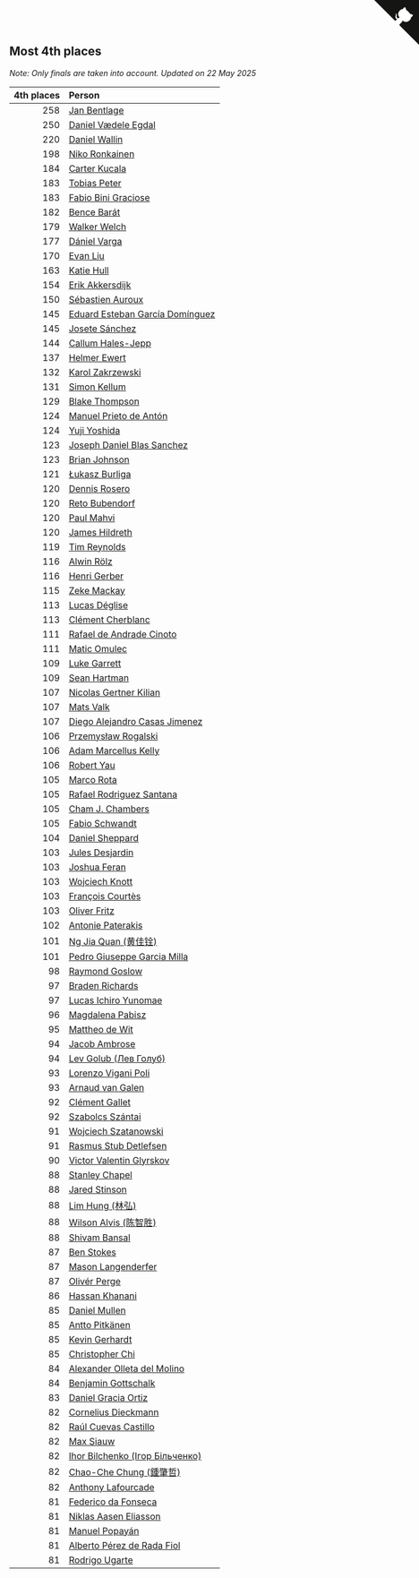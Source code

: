 ## Most 4th places

*Note: Only finals are taken into account.*
*Updated on 22 May 2025*

| 4th places | Person |
| ---: | :--- |
| 258 | [Jan Bentlage](https://www.worldcubeassociation.org/persons/2010BENT01) |
| 250 | [Daniel Vædele Egdal](https://www.worldcubeassociation.org/persons/2013EGDA01) |
| 220 | [Daniel Wallin](https://www.worldcubeassociation.org/persons/2013WALL03) |
| 198 | [Niko Ronkainen](https://www.worldcubeassociation.org/persons/2010RONK01) |
| 184 | [Carter Kucala](https://www.worldcubeassociation.org/persons/2015KUCA01) |
| 183 | [Tobias Peter](https://www.worldcubeassociation.org/persons/2014PETE03) |
| 183 | [Fabio Bini Graciose](https://www.worldcubeassociation.org/persons/2010GRAC02) |
| 182 | [Bence Barát](https://www.worldcubeassociation.org/persons/2008BARA01) |
| 179 | [Walker Welch](https://www.worldcubeassociation.org/persons/2011WELC01) |
| 177 | [Dániel Varga](https://www.worldcubeassociation.org/persons/2008VARG01) |
| 170 | [Evan Liu](https://www.worldcubeassociation.org/persons/2009LIUE01) |
| 163 | [Katie Hull](https://www.worldcubeassociation.org/persons/2010HULL01) |
| 154 | [Erik Akkersdijk](https://www.worldcubeassociation.org/persons/2005AKKE01) |
| 150 | [Sébastien Auroux](https://www.worldcubeassociation.org/persons/2008AURO01) |
| 145 | [Eduard Esteban García Domínguez](https://www.worldcubeassociation.org/persons/2011EDUA01) |
| 145 | [Josete Sánchez](https://www.worldcubeassociation.org/persons/2015SANC18) |
| 144 | [Callum Hales-Jepp](https://www.worldcubeassociation.org/persons/2012HALE01) |
| 137 | [Helmer Ewert](https://www.worldcubeassociation.org/persons/2015EWER01) |
| 132 | [Karol Zakrzewski](https://www.worldcubeassociation.org/persons/2014ZAKR01) |
| 131 | [Simon Kellum](https://www.worldcubeassociation.org/persons/2016KELL12) |
| 129 | [Blake Thompson](https://www.worldcubeassociation.org/persons/2010THOM03) |
| 124 | [Manuel Prieto de Antón](https://www.worldcubeassociation.org/persons/2015ANTO04) |
| 124 | [Yuji Yoshida](https://www.worldcubeassociation.org/persons/2015YOSH01) |
| 123 | [Joseph Daniel Blas Sanchez](https://www.worldcubeassociation.org/persons/2016SANC08) |
| 123 | [Brian Johnson](https://www.worldcubeassociation.org/persons/2013JOHN10) |
| 121 | [Łukasz Burliga](https://www.worldcubeassociation.org/persons/2013BURL01) |
| 120 | [Dennis Rosero](https://www.worldcubeassociation.org/persons/2010ROSE03) |
| 120 | [Reto Bubendorf](https://www.worldcubeassociation.org/persons/2012BUBE01) |
| 120 | [Paul Mahvi](https://www.worldcubeassociation.org/persons/2012MAHV01) |
| 120 | [James Hildreth](https://www.worldcubeassociation.org/persons/2009HILD01) |
| 119 | [Tim Reynolds](https://www.worldcubeassociation.org/persons/2005REYN01) |
| 116 | [Alwin Rölz](https://www.worldcubeassociation.org/persons/2016ROLZ01) |
| 116 | [Henri Gerber](https://www.worldcubeassociation.org/persons/2014GERB01) |
| 115 | [Zeke Mackay](https://www.worldcubeassociation.org/persons/2015MACK06) |
| 113 | [Lucas Déglise](https://www.worldcubeassociation.org/persons/2015DEGL01) |
| 113 | [Clément Cherblanc](https://www.worldcubeassociation.org/persons/2014CHER05) |
| 111 | [Rafael de Andrade Cinoto](https://www.worldcubeassociation.org/persons/2007CINO01) |
| 111 | [Matic Omulec](https://www.worldcubeassociation.org/persons/2010OMUL02) |
| 109 | [Luke Garrett](https://www.worldcubeassociation.org/persons/2017GARR05) |
| 109 | [Sean Hartman](https://www.worldcubeassociation.org/persons/2016HART02) |
| 107 | [Nicolas Gertner Kilian](https://www.worldcubeassociation.org/persons/2013GERT01) |
| 107 | [Mats Valk](https://www.worldcubeassociation.org/persons/2007VALK01) |
| 107 | [Diego Alejandro Casas Jimenez](https://www.worldcubeassociation.org/persons/2014JIME05) |
| 106 | [Przemysław Rogalski](https://www.worldcubeassociation.org/persons/2013ROGA02) |
| 106 | [Adam Marcellus Kelly](https://www.worldcubeassociation.org/persons/2016KELL10) |
| 106 | [Robert Yau](https://www.worldcubeassociation.org/persons/2009YAUR01) |
| 105 | [Marco Rota](https://www.worldcubeassociation.org/persons/2009ROTA01) |
| 105 | [Rafael Rodriguez Santana](https://www.worldcubeassociation.org/persons/2012SANT12) |
| 105 | [Cham J. Chambers](https://www.worldcubeassociation.org/persons/2017CHAM09) |
| 105 | [Fabio Schwandt](https://www.worldcubeassociation.org/persons/2014SCHW02) |
| 104 | [Daniel Sheppard](https://www.worldcubeassociation.org/persons/2009SHEP01) |
| 103 | [Jules Desjardin](https://www.worldcubeassociation.org/persons/2010DESJ01) |
| 103 | [Joshua Feran](https://www.worldcubeassociation.org/persons/2011FERA01) |
| 103 | [Wojciech Knott](https://www.worldcubeassociation.org/persons/2011KNOT01) |
| 103 | [François Courtès](https://www.worldcubeassociation.org/persons/2008COUR01) |
| 103 | [Oliver Fritz](https://www.worldcubeassociation.org/persons/2014FRIT02) |
| 102 | [Antonie Paterakis](https://www.worldcubeassociation.org/persons/2012PATE01) |
| 101 | [Ng Jia Quan (黄佳铨)](https://www.worldcubeassociation.org/persons/2015QUAN03) |
| 101 | [Pedro Giuseppe Garcia Milla](https://www.worldcubeassociation.org/persons/2016MILL07) |
| 98 | [Raymond Goslow](https://www.worldcubeassociation.org/persons/2014GOSL01) |
| 97 | [Braden Richards](https://www.worldcubeassociation.org/persons/2017RICH02) |
| 97 | [Lucas Ichiro Yunomae](https://www.worldcubeassociation.org/persons/2014YUNO01) |
| 96 | [Magdalena Pabisz](https://www.worldcubeassociation.org/persons/2017PABI01) |
| 95 | [Mattheo de Wit](https://www.worldcubeassociation.org/persons/2015WITM01) |
| 94 | [Jacob Ambrose](https://www.worldcubeassociation.org/persons/2010AMBR01) |
| 94 | [Lev Golub (Лев Голуб)](https://www.worldcubeassociation.org/persons/2014HOLU01) |
| 93 | [Lorenzo Vigani Poli](https://www.worldcubeassociation.org/persons/2007POLI01) |
| 93 | [Arnaud van Galen](https://www.worldcubeassociation.org/persons/2006GALE01) |
| 92 | [Clément Gallet](https://www.worldcubeassociation.org/persons/2004GALL02) |
| 92 | [Szabolcs Szántai](https://www.worldcubeassociation.org/persons/2016SZAN01) |
| 91 | [Wojciech Szatanowski](https://www.worldcubeassociation.org/persons/2011SZAT01) |
| 91 | [Rasmus Stub Detlefsen](https://www.worldcubeassociation.org/persons/2014DETL01) |
| 90 | [Victor Valentin Glyrskov](https://www.worldcubeassociation.org/persons/2014GLYR01) |
| 88 | [Stanley Chapel](https://www.worldcubeassociation.org/persons/2016CHAP04) |
| 88 | [Jared Stinson](https://www.worldcubeassociation.org/persons/2014STIN01) |
| 88 | [Lim Hung (林弘)](https://www.worldcubeassociation.org/persons/2016HUNG08) |
| 88 | [Wilson Alvis (陈智胜)](https://www.worldcubeassociation.org/persons/2011ALVI01) |
| 88 | [Shivam Bansal](https://www.worldcubeassociation.org/persons/2011BANS02) |
| 87 | [Ben Stokes](https://www.worldcubeassociation.org/persons/2018STOK01) |
| 87 | [Mason Langenderfer](https://www.worldcubeassociation.org/persons/2013LANG03) |
| 87 | [Olivér Perge](https://www.worldcubeassociation.org/persons/2007PERG01) |
| 86 | [Hassan Khanani](https://www.worldcubeassociation.org/persons/2018KHAN26) |
| 85 | [Daniel Mullen](https://www.worldcubeassociation.org/persons/2016MULL04) |
| 85 | [Antto Pitkänen](https://www.worldcubeassociation.org/persons/2017PITK01) |
| 85 | [Kevin Gerhardt](https://www.worldcubeassociation.org/persons/2013GERH01) |
| 85 | [Christopher Chi](https://www.worldcubeassociation.org/persons/2014CHIC01) |
| 84 | [Alexander Olleta del Molino](https://www.worldcubeassociation.org/persons/2008OLLE01) |
| 84 | [Benjamin Gottschalk](https://www.worldcubeassociation.org/persons/2016GOTT01) |
| 83 | [Daniel Gracia Ortiz](https://www.worldcubeassociation.org/persons/2009ORTI01) |
| 82 | [Cornelius Dieckmann](https://www.worldcubeassociation.org/persons/2009DIEC01) |
| 82 | [Raúl Cuevas Castillo](https://www.worldcubeassociation.org/persons/2018CAST11) |
| 82 | [Max Siauw](https://www.worldcubeassociation.org/persons/2017SIAU02) |
| 82 | [Ihor Bilchenko (Ігор Більченко)](https://www.worldcubeassociation.org/persons/2011BILC01) |
| 82 | [Chao-Che Chung (鍾肇哲)](https://www.worldcubeassociation.org/persons/2012CHON03) |
| 82 | [Anthony Lafourcade](https://www.worldcubeassociation.org/persons/2014LAFO01) |
| 81 | [Federico da Fonseca](https://www.worldcubeassociation.org/persons/2015FONS02) |
| 81 | [Niklas Aasen Eliasson](https://www.worldcubeassociation.org/persons/2021ELIA01) |
| 81 | [Manuel Popayán](https://www.worldcubeassociation.org/persons/2017POPA01) |
| 81 | [Alberto Pérez de Rada Fiol](https://www.worldcubeassociation.org/persons/2011FIOL01) |
| 81 | [Rodrigo Ugarte](https://www.worldcubeassociation.org/persons/2015UGAR01) |


<a href="https://github.com/jonatanklosko/wca_statistics" class="github-corner" aria-label="View source on Github"><svg width="80" height="80" viewBox="0 0 250 250" style="fill:#151513; color:#fff; position: absolute; top: 0; border: 0; right: 0;" aria-hidden="true"><path d="M0,0 L115,115 L130,115 L142,142 L250,250 L250,0 Z"></path><path d="M128.3,109.0 C113.8,99.7 119.0,89.6 119.0,89.6 C122.0,82.7 120.5,78.6 120.5,78.6 C119.2,72.0 123.4,76.3 123.4,76.3 C127.3,80.9 125.5,87.3 125.5,87.3 C122.9,97.6 130.6,101.9 134.4,103.2" fill="currentColor" style="transform-origin: 130px 106px;" class="octo-arm"></path><path d="M115.0,115.0 C114.9,115.1 118.7,116.5 119.8,115.4 L133.7,101.6 C136.9,99.2 139.9,98.4 142.2,98.6 C133.8,88.0 127.5,74.4 143.8,58.0 C148.5,53.4 154.0,51.2 159.7,51.0 C160.3,49.4 163.2,43.6 171.4,40.1 C171.4,40.1 176.1,42.5 178.8,56.2 C183.1,58.6 187.2,61.8 190.9,65.4 C194.5,69.0 197.7,73.2 200.1,77.6 C213.8,80.2 216.3,84.9 216.3,84.9 C212.7,93.1 206.9,96.0 205.4,96.6 C205.1,102.4 203.0,107.8 198.3,112.5 C181.9,128.9 168.3,122.5 157.7,114.1 C157.9,116.9 156.7,120.9 152.7,124.9 L141.0,136.5 C139.8,137.7 141.6,141.9 141.8,141.8 Z" fill="currentColor" class="octo-body"></path></svg></a><style>.github-corner:hover .octo-arm{animation:octocat-wave 560ms ease-in-out}@keyframes octocat-wave{0%,100%{transform:rotate(0)}20%,60%{transform:rotate(-25deg)}40%,80%{transform:rotate(10deg)}}@media (max-width:500px){.github-corner:hover .octo-arm{animation:none}.github-corner .octo-arm{animation:octocat-wave 560ms ease-in-out}}</style>
